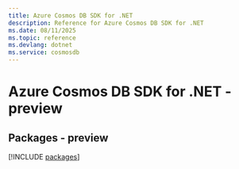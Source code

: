 ```yaml
---
title: Azure Cosmos DB SDK for .NET
description: Reference for Azure Cosmos DB SDK for .NET
ms.date: 08/11/2025
ms.topic: reference
ms.devlang: dotnet
ms.service: cosmosdb
---
```

# Azure Cosmos DB SDK for .NET - preview
## Packages - preview
[!INCLUDE [packages](cosmos-db-index.md)]